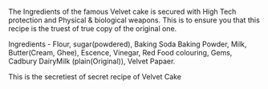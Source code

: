 The Ingredients of the famous Velvet cake is secured with High Tech protection and Physical & biological weapons.
This is to ensure you that this recipe is the truest of true copy of the original one.

Ingredients - Flour, sugar(powdered), Baking Soda Baking Powder, Milk, Butter(Cream, Ghee), Escence, Vinegar, Red Food colouring, Gems, Cadbury DairyMilk (plain(Original)), Velvet Papaer. 

This is the secretiest of secret recipe of Velvet Cake